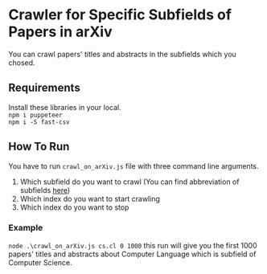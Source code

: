 # Crawler for Specific Subfields of Papers in arXiv
You can crawl papers' titles and abstracts in the subfields which you chosed.
## Requirements
Install these libraries in your local.\
```npm i puppeteer```\
```npm i -S fast-csv```

 

## How To Run
You have to run ```crawl_on_arXiv.js``` file with three command line arguments.
1. Which subfield do you want to crawl (You can find abbreviation of subfields [here](data/categories.json)) 
2. Which index do you want to start crawling
3. Which index do you want to stop

### Example
``` node .\crawl_on_arXiv.js cs.cl 0 1000 ``` this run will give you the first 1000 papers' titles and abstracts about Computer Language which is subfield of Computer Science.
